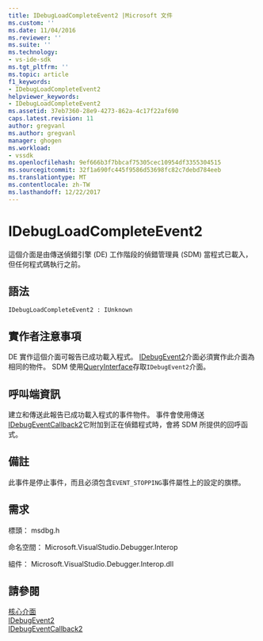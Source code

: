 ```yaml
---
title: IDebugLoadCompleteEvent2 |Microsoft 文件
ms.custom: ''
ms.date: 11/04/2016
ms.reviewer: ''
ms.suite: ''
ms.technology:
- vs-ide-sdk
ms.tgt_pltfrm: ''
ms.topic: article
f1_keywords:
- IDebugLoadCompleteEvent2
helpviewer_keywords:
- IDebugLoadCompleteEvent2
ms.assetid: 37eb7360-28e9-4273-862a-4c17f22af690
caps.latest.revision: 11
author: gregvanl
ms.author: gregvanl
manager: ghogen
ms.workload:
- vssdk
ms.openlocfilehash: 9ef666b3f7bbcaf75305cec10954df3355304515
ms.sourcegitcommit: 32f1a690fc445f9586d53698fc82c7debd784eeb
ms.translationtype: MT
ms.contentlocale: zh-TW
ms.lasthandoff: 12/22/2017
---
```

# <a name="idebugloadcompleteevent2"></a>IDebugLoadCompleteEvent2
這個介面是由傳送偵錯引擎 (DE) 工作階段的偵錯管理員 (SDM) 當程式已載入，但任何程式碼執行之前。  
  
## <a name="syntax"></a>語法  
  
```  
IDebugLoadCompleteEvent2 : IUnknown  
```  
  
## <a name="notes-for-implementers"></a>實作者注意事項  
 DE 實作這個介面可報告已成功載入程式。 [IDebugEvent2](../../../extensibility/debugger/reference/idebugevent2.md)介面必須實作此介面為相同的物件。 SDM 使用[QueryInterface](/cpp/atl/queryinterface)存取`IDebugEvent2`介面。  
  
## <a name="notes-for-callers"></a>呼叫端資訊  
 建立和傳送此報告已成功載入程式的事件物件。 事件會使用傳送[IDebugEventCallback2](../../../extensibility/debugger/reference/idebugeventcallback2.md)它附加到正在偵錯程式時，會將 SDM 所提供的回呼函式。  
  
## <a name="remarks"></a>備註  
 此事件是停止事件，而且必須包含`EVENT_STOPPING`事件屬性上的設定的旗標。  
  
## <a name="requirements"></a>需求  
 標頭： msdbg.h  
  
 命名空間： Microsoft.VisualStudio.Debugger.Interop  
  
 組件： Microsoft.VisualStudio.Debugger.Interop.dll  
  
## <a name="see-also"></a>請參閱  
 [核心介面](../../../extensibility/debugger/reference/core-interfaces.md)   
 [IDebugEvent2](../../../extensibility/debugger/reference/idebugevent2.md)   
 [IDebugEventCallback2](../../../extensibility/debugger/reference/idebugeventcallback2.md)
